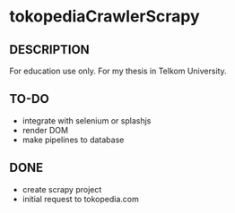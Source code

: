 # tokopediaCrawlerScrapy

## DESCRIPTION
For education use only. For my thesis in Telkom University.

## TO-DO

- integrate with selenium or splashjs
- render DOM
- make pipelines to database

## DONE

- create scrapy project
- initial request to tokopedia.com
